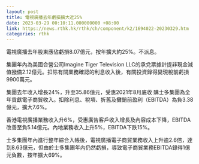 ```yaml
---
layout: post
title: 電視廣播去年虧損擴大近25%
date: 2023-03-29 00:10:11.000000000 +08:00
link: https://news.rthk.hk/rthk/ch/component/k2/1694022-20230329.htm
categories: rthk
---
```


電視廣播去年股東應佔虧損8.07億元，按年擴大約25%。不派息。

集團年內為美國合營公司Imagine Tiger Television LLC的承兌票據計提非現金減值撥備2.12億元。扣除有關業務確認的利息收入後，有關投資錄得變現稅前虧損9900萬元。

集團去年收入增長24%，升至35.86億元，受惠2021年8月底收 購士多集團為全年貢獻電子商貿收入。扣除利息、稅項、折舊及攤銷前盈利（EBITDA）為負3.38億元，擴大7.6%。

香港電視廣播業務收入升6%，受惠廣告客戶收入增長及內容成本下降，EBITDA改善至負5.14億元。內地業務收入上升5%，EBITDA下跌15%。

士多集團年內進行整年綜合入帳後，電視廣播電子商貿業務收入上升逾2.6倍，達到8.63億元，但由於士多集團年內仍然虧損，導致電子商貿業務EBITDA錄得1億元負數，按年擴大69%。

